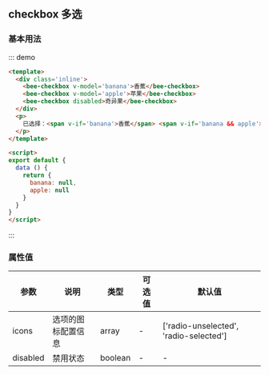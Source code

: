 <style>
  .inline .checkbox--wp {
    margin-right: 20px;
  }
</style>

## checkbox 多选

### 基本用法
::: demo 

``` html
<template>
  <div class='inline'>
    <bee-checkbox v-model='banana'>香蕉</bee-checkbox>
    <bee-checkbox v-model='apple'>苹果</bee-checkbox>
    <bee-checkbox disabled>奇异果</bee-checkbox>
  </div>
  <p>
    已选择：<span v-if='banana'>香蕉</span> <span v-if='banana && apple'>,</span><span v-if='apple'>苹果</span>
  </p>
</template>

<script>
export default {
  data () {
    return {
      banana: null,
      apple: null
    }
  }
}
</script>
```
:::

### 属性值

|参数|说明|类型|可选值|默认值|
|---|---|---|---|---|
|icons|选项的图标配置信息|array|-|['radio-unselected', 'radio-selected']|
|disabled|禁用状态|boolean|-|-|
